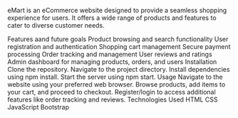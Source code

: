 eMart is an eCommerce website designed to provide a seamless shopping experience for users. It offers a wide range of products and features to cater to diverse customer needs.

Features aand future goals
Product browsing and search functionality
User registration and authentication
Shopping cart management
Secure payment processing
Order tracking and management
User reviews and ratings
Admin dashboard for managing products, orders, and users
Installation
Clone the repository.
Navigate to the project directory.
Install dependencies using npm install.
Start the server using npm start.
Usage
Navigate to the website using your preferred web browser.
Browse products, add items to your cart, and proceed to checkout.
Register/login to access additional features like order tracking and reviews.
Technologies Used
HTML
CSS
JavaScript
Bootstrap
